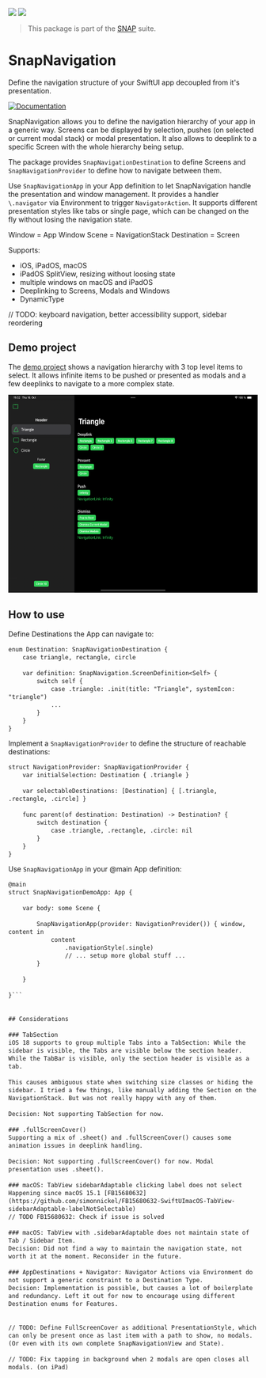 <!-- Copy badges from SPI -->
[![](https://img.shields.io/endpoint?url=https%3A%2F%2Fswiftpackageindex.com%2Fapi%2Fpackages%2Fsimonnickel%2Fsnap-navigation%2Fbadge%3Ftype%3Dplatforms)](https://swiftpackageindex.com/simonnickel/snap-navigation)
[![](https://img.shields.io/endpoint?url=https%3A%2F%2Fswiftpackageindex.com%2Fapi%2Fpackages%2Fsimonnickel%2Fsnap-navigation%2Fbadge%3Ftype%3Dswift-versions)](https://swiftpackageindex.com/simonnickel/snap-navigation)

> This package is part of the [SNAP](https://github.com/simonnickel/snap) suite.


# SnapNavigation

Define the navigation structure of your SwiftUI app decoupled from it's presentation.

[![Documentation][documentation badge]][documentation] 

[documentation]: https://swiftpackageindex.com/simonnickel/snap-navigation/main/documentation/snapnavigation
[documentation badge]: https://img.shields.io/badge/Documentation-DocC-blue

SnapNavigation allows you to define the navigation hierarchy of your app in a generic way. Screens can be displayed by selection, pushes (on selected or current modal stack) or modal presentation. It also allows to deeplink to a specific Screen with the whole hierarchy being setup. 

The package provides `SnapNavigationDestination` to define Screens and `SnapNavigationProvider` to define how to navigate between them.

Use `SnapNavigationApp` in your App definition to let SnapNavigation handle the presentation and window management. It provides a handler `\.navigator` via Environment to trigger `NavigatorAction`. It supports different presentation styles like tabs or single page, which can be changed on the fly without losing the navigation state. 

Window = App Window
Scene = NavigationStack
Destination = Screen


Supports:
 - iOS, iPadOS, macOS
 - iPadOS SplitView, resizing without loosing state
 - multiple windows on macOS and iPadOS
 - Deeplinking to Screens, Modals and Windows 
 - DynamicType
 
 // TODO: keyboard navigation, better accessibility support, sidebar reordering


## Demo project

The [demo project](/SnapNavigationDemo) shows a navigation hierarchy with 3 top level items to select. It allows infinite items to be pushed or presented as modals and a few deeplinks to navigate to a more complex state.

<img src="/screenshot.png" height="400">


## How to use

Define Destinations the App can navigate to:

```
enum Destination: SnapNavigationDestination {		
	case triangle, rectangle, circle
	
	var definition: SnapNavigation.ScreenDefinition<Self> {
		switch self {
			case .triangle: .init(title: "Triangle", systemIcon: "triangle")
			...
		}
	}
}
```

Implement a `SnapNavigationProvider` to define the structure of reachable destinations:

```
struct NavigationProvider: SnapNavigationProvider {
	var initialSelection: Destination { .triangle }
	
	var selectableDestinations: [Destination] { [.triangle, .rectangle, .circle] }
	
	func parent(of destination: Destination) -> Destination? {
		switch destination {
			case .triangle, .rectangle, .circle: nil
		}
	}
}
```

Use `SnapNavigationApp` in your @main App definition:
```
@main
struct SnapNavigationDemoApp: App {
	
    var body: some Scene {
		
        SnapNavigationApp(provider: NavigationProvider()) { window, content in
			content
				.navigationStyle(.single)
				// ... setup more global stuff ... 
		}
		
    }
	
}```


## Considerations

### TabSection
iOS 18 supports to group multiple Tabs into a TabSection: While the sidebar is visible, the Tabs are visible below the section header. While the TabBar is visible, only the section header is visible as a tab.

This causes ambiguous state when switching size classes or hiding the sidebar. I tried a few things, like manually adding the Section on the NavigationStack. But was not really happy with any of them.

Decision: Not supporting TabSection for now.

### .fullScreenCover()
Supporting a mix of .sheet() and .fullScreenCover() causes some animation issues in deeplink handling.

Decision: Not supporting .fullScreenCover() for now. Modal presentation uses .sheet().

### macOS: TabView sidebarAdaptable clicking label does not select
Happening since macOS 15.1 [FB15680632](https://github.com/simonnickel/FB15680632-SwiftUImacOS-TabView-sidebarAdaptable-labelNotSelectable)
// TODO FB15680632: Check if issue is solved

### macOS: TabView with .sidebarAdaptable does not maintain state of Tab / Sidebar Item.
Decision: Did not find a way to maintain the navigation state, not worth it at the moment. Reconsider in the future.

### AppDestinations + Navigator: Navigator Actions via Environment do not support a generic constraint to a Destination Type.
Decision: Implementation is possible, but causes a lot of boilerplate and redundancy. Left it out for now to encourage using different Destination enums for Features.


// TODO: Define FullScreenCover as additional PresentationStyle, which can only be present once as last item with a path to show, no modals. (Or even with its own complete SnapNavigationView and State).

// TODO: Fix tapping in background when 2 modals are open closes all modals. (on iPad)
